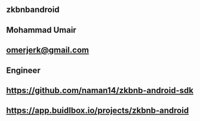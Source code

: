## zkbnbandroid

## Mohammad Umair

## omerjerk@gmail.com

## Engineer

## https://github.com/naman14/zkbnb-android-sdk

## https://app.buidlbox.io/projects/zkbnb-android
